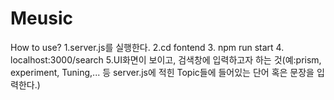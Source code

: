 # Meusic

How to use?
1.server.js를 실행한다. 
2.cd fontend 
3. npm run start
4. localhost:3000/search 
5.UI화면이 보이고, 검색창에 입력하고자 하는 것(예:prism, experiment, Tuning,... 등 server.js에 적힌 Topic들에 들어있는 단어 혹은 문장을 입력한다.)
